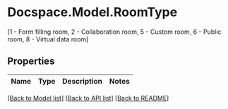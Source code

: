 # Docspace.Model.RoomType
[1 - Form filling room, 2 - Collaboration room, 5 - Custom room, 6 - Public room, 8 - Virtual data room]

## Properties

Name | Type | Description | Notes
------------ | ------------- | ------------- | -------------

[[Back to Model list]](../README.md#documentation-for-models) [[Back to API list]](../README.md#documentation-for-api-endpoints) [[Back to README]](../README.md)


